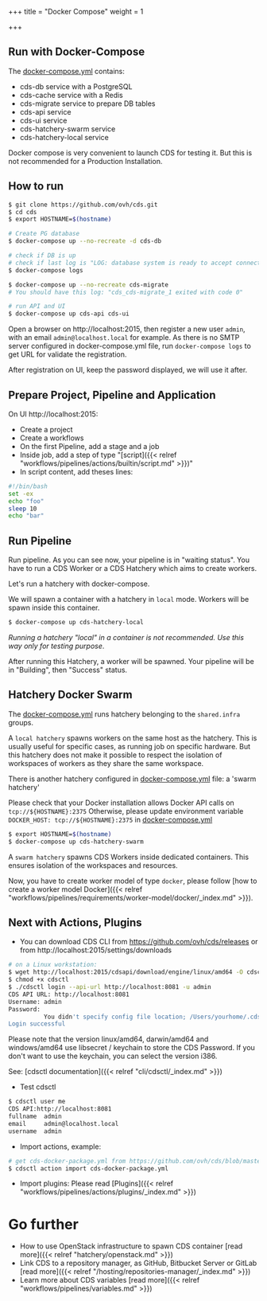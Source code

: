 +++
title = "Docker Compose"
weight = 1

+++

## Run with Docker-Compose

The [docker-compose.yml](https://github.com/ovh/cds/blob/master/docker-compose.yml) contains:

- cds-db service with a PostgreSQL
- cds-cache service with a Redis
- cds-migrate service to prepare DB tables
- cds-api service
- cds-ui service
- cds-hatchery-swarm service
- cds-hatchery-local service

Docker compose is very convenient to launch CDS for testing it. But this is not recommended for a Production Installation.

## How to run

```bash
$ git clone https://github.com/ovh/cds.git
$ cd cds
$ export HOSTNAME=$(hostname)

# Create PG database
$ docker-compose up --no-recreate -d cds-db

# check if DB is up
# check if last log is "LOG: database system is ready to accept connections"
$ docker-compose logs

$ docker-compose up --no-recreate cds-migrate
# You should have this log: "cds_cds-migrate_1 exited with code 0"

# run API and UI
$ docker-compose up cds-api cds-ui

```

Open a browser on http://localhost:2015, then register a new user `admin`,
with an email `admin@localhost.local` for example.
As there is no SMTP server configured in docker-compose.yml file,
run `docker-compose logs` to get URL for validate the registration.

After registration on UI, keep the password displayed, we will use it after.

## Prepare Project, Pipeline and Application

On UI http://localhost:2015:

- Create a project
- Create a workflows
- On the first Pipeline, add a stage and a job
- Inside job, add a step of type "[script]({{< relref "workflows/pipelines/actions/builtin/script.md" >}})"
- In script content, add theses lines:

```bash
#!/bin/bash
set -ex
echo "foo"
sleep 10
echo "bar"
```

## Run Pipeline

Run pipeline. As you can see now, your pipeline is in "waiting status". You have
to run a CDS Worker or a CDS Hatchery which aims to create workers.

Let's run a hatchery with docker-compose.

We will spawn a container with a hatchery in `local` mode. Workers will be spawn inside this container.

```bash
$ docker-compose up cds-hatchery-local
```

*Running a hatchery "local" in a container is not recommended. Use this way only for testing purpose*.

After running this Hatchery, a worker will be spawned. Your pipeline will be in "Building", then "Success" status.

## Hatchery Docker Swarm

The [docker-compose.yml](https://github.com/ovh/cds/blob/master/docker-compose.yml) runs hatchery belonging to the `shared.infra` groups.

A `local hatchery` spawns workers on the same host as the hatchery. This is usually useful for specific cases, as
running job on specific hardware.
But this hatchery does not make it possible to respect the isolation of workspaces
of workers as they share the same workspace.

There is another hatchery configured in [docker-compose.yml](https://github.com/ovh/cds/blob/master/docker-compose.yml) file: a 'swarm hatchery'

Please check that your Docker installation allows Docker API calls on `tcp://${HOSTNAME}:2375`
Otherwise, please update environment variable `DOCKER_HOST: tcp://${HOSTNAME}:2375` in
[docker-compose.yml](https://github.com/ovh/cds/blob/master/docker-compose.yml)

```bash
$ export HOSTNAME=$(hostname)
$ docker-compose up cds-hatchery-swarm
```

A `swarm hatchery` spawns CDS Workers inside dedicated containers.
This ensures isolation of the workspaces and resources.

Now, you have to create worker model of type `docker`, please follow [how to create a worker model Docker]({{< relref "workflows/pipelines/requirements/worker-model/docker/_index.md" >}}).

## Next with Actions, Plugins

- You can download CDS CLI from https://github.com/ovh/cds/releases or from http://localhost:2015/settings/downloads
```bash
# on a Linux workstation:
$ wget http://localhost:2015/cdsapi/download/engine/linux/amd64 -O cdsctl
$ chmod +x cdsctl
$ ./cdsctl login --api-url http://localhost:8081 -u admin
CDS API URL: http://localhost:8081
Username: admin
Password:
          You didn't specify config file location; /Users/yourhome/.cdsrc will be used.
Login successful
```

Please note that the version linux/amd64, darwin/amd64 and windows/amd64 use libsecret / keychain to store the CDS Password.
If you don't want to use the keychain, you can select the version i386.

See: [cdsctl documentation]({{< relref "cli/cdsctl/_index.md" >}})

- Test cdsctl
```bash
$ cdsctl user me
CDS API:http://localhost:8081
fullname  admin
email     admin@localhost.local
username  admin
```

- Import actions, example:
```bash
# get cds-docker-package.yml from https://github.com/ovh/cds/blob/master/contrib/actions/
$ cdsctl action import cds-docker-package.yml
```

- Import plugins: Please read [Plugins]({{< relref "workflows/pipelines/actions/plugins/_index.md" >}})

# Go further

- How to use OpenStack infrastructure to spawn CDS container [read more]({{< relref "hatchery/openstack.md" >}})
- Link CDS to a repository manager, as GitHub, Bitbucket Server or GitLab [read more]({{< relref "/hosting/repositories-manager/_index.md" >}})
- Learn more about CDS variables [read more]({{< relref "workflows/pipelines/variables.md" >}})
